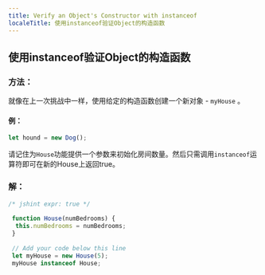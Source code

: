 ```yaml
---
title: Verify an Object's Constructor with instanceof
localeTitle: 使用instanceof验证Object的构造函数
---
```

## 使用instanceof验证Object的构造函数

### 方法：

就像在上一次挑战中一样，使用给定的构造函数创建一个新对象 - `myHouse` 。

#### 例：

```javascript
let hound = new Dog(); 
```

请记住为`House`功能提供一个参数来初始化房间数量。然后只需调用`instanceof`运算符即可在新的House上返回true。

### 解：

```javascript
/* jshint expr: true */ 
 
 function House(numBedrooms) { 
  this.numBedrooms = numBedrooms; 
 } 
 
 // Add your code below this line 
 let myHouse = new House(5); 
 myHouse instanceof House; 

```